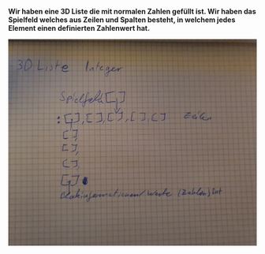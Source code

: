 **Wir haben eine 3D Liste die mit normalen Zahlen gefüllt ist. Wir haben das Spielfeld welches aus Zeilen und Spalten besteht, in welchem jedes Element einen definierten Zahlenwert hat.**


![](Blog_images\Struktur.jpeg)
